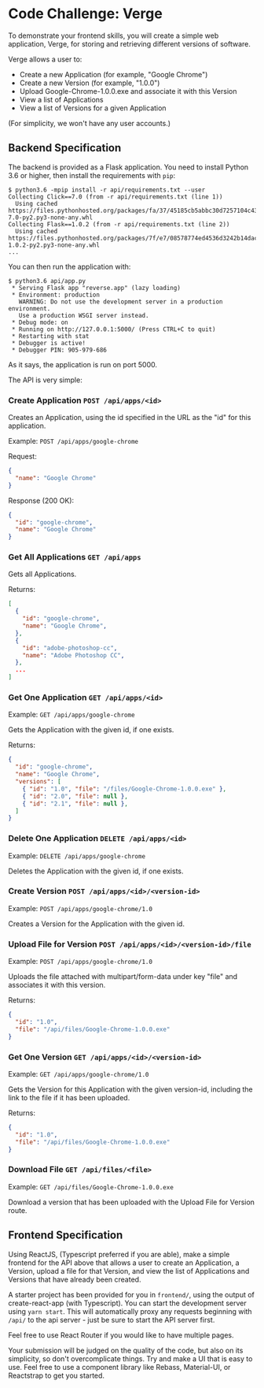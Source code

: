 Code Challenge: Verge
=====================

To demonstrate your frontend skills, you will create a simple web
application, Verge, for storing and retrieving different versions of software.

Verge allows a user to:
- Create a new Application (for example, "Google Chrome")
- Create a new Version (for example, "1.0.0")
- Upload Google-Chrome-1.0.0.exe and associate it with this Version
- View a list of Applications
- View a list of Versions for a given Application

(For simplicity, we won't have any user accounts.)

## Backend Specification

The backend is provided as a Flask application. You need to install Python 3.6 or higher, then install the requirements with `pip`:

```console
$ python3.6 -mpip install -r api/requirements.txt --user
Collecting Click==7.0 (from -r api/requirements.txt (line 1))
  Using cached https://files.pythonhosted.org/packages/fa/37/45185cb5abbc30d7257104c434fe0b07e5a195a6847506c074527aa599ec/Click-7.0-py2.py3-none-any.whl
Collecting Flask==1.0.2 (from -r api/requirements.txt (line 2))
  Using cached https://files.pythonhosted.org/packages/7f/e7/08578774ed4536d3242b14dacb4696386634607af824ea997202cd0edb4b/Flask-1.0.2-py2.py3-none-any.whl
...
```

You can then run the application with:

```console
$ python3.6 api/app.py
 * Serving Flask app "reverse.app" (lazy loading)
 * Environment: production
   WARNING: Do not use the development server in a production environment.
   Use a production WSGI server instead.
 * Debug mode: on
 * Running on http://127.0.0.1:5000/ (Press CTRL+C to quit)
 * Restarting with stat
 * Debugger is active!
 * Debugger PIN: 905-979-686
```

As it says, the application is run on port 5000.

The API is very simple:

### Create Application `POST /api/apps/<id>`
Creates an Application, using the id specified in the URL as the "id" for this application.

Example: `POST /api/apps/google-chrome`

Request:
```json
{
  "name": "Google Chrome"
}
```

Response (200 OK):
```json
{
  "id": "google-chrome",
  "name": "Google Chrome"
}
```


### Get All Applications `GET /api/apps`
Gets all Applications.

Returns:
```json
[
  {
    "id": "google-chrome",
    "name": "Google Chrome",
  },
  {
    "id": "adobe-photoshop-cc",
    "name": "Adobe Photoshop CC",
  },
  ...
]
```

### Get One Application `GET /api/apps/<id>`
Example: `GET /api/apps/google-chrome`

Gets the Application with the given id, if one exists.

Returns:
```json
{
  "id": "google-chrome",
  "name": "Google Chrome",
  "versions": [
    { "id": "1.0", "file": "/files/Google-Chrome-1.0.0.exe" },
    { "id": "2.0", "file": null },
    { "id": "2.1", "file": null },
  ]
}
```

### Delete One Application `DELETE /api/apps/<id>`
Example: `DELETE /api/apps/google-chrome`

Deletes the Application with the given id, if one exists.

### Create Version `POST /api/apps/<id>/<version-id>`
Example: `POST /api/apps/google-chrome/1.0`

Creates a Version for the Application with the given id.

### Upload File for Version `POST /api/apps/<id>/<version-id>/file`
Example: `POST /api/apps/google-chrome/1.0`

Uploads the file attached with multipart/form-data under key "file" and associates it with this version.

Returns:
```json
{
  "id": "1.0",
  "file": "/api/files/Google-Chrome-1.0.0.exe"
}
```

### Get One Version `GET /api/apps/<id>/<version-id>`
Example: `GET /api/apps/google-chrome/1.0`

Gets the Version for this Application with the given version-id, including the
link to the file if it has been uploaded.

Returns:
```json
{
  "id": "1.0",
  "file": "/api/files/Google-Chrome-1.0.0.exe"
}
```

### Download File `GET /api/files/<file>`
Example: `GET /api/files/Google-Chrome-1.0.0.exe`

Download a version that has been uploaded with the Upload File for Version
route.


## Frontend Specification
Using ReactJS, (Typescript preferred if you are able), make a simple frontend
for the API above that allows a user to create an Application, a Version,
upload a file for that Version, and view the list of Applications and
Versions that have already been created.

A starter project has been provided for you in `frontend/`, using the output
of create-react-app (with Typescript). You can start the development server
using `yarn start`. This will automatically proxy any requests beginning with
`/api/` to the api server - just be sure to start the API server first.

Feel free to use React Router if you would like to have multiple pages.

Your submission will be judged on the quality of the code, but also on its
simplicity, so don't overcomplicate things. Try and make a UI that is easy to
use. Feel free to use a component library like Rebass, Material-UI, or
Reactstrap to get you started.